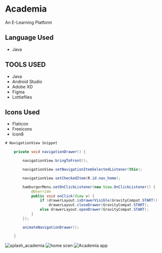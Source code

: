 <h1>Academia</h1>
<p>An E-Learning Platform</p>

<h2>Language Used</h2>
<ul>
    <li>Java
</ul>

<h2>TOOLS USED</h2>
<ul>
    <li>Java
    <li>Android Studio
    <li>Adobe XD
    <li>Figma
    <li>Lottiefiles
</ul>

<h2>Icons Used</h2>
<ul>
    <li>Flaticon
    <li>Freeicons
    <li>Icon8
</ul>

```java
# NavigationView Snippet

    private void navigationDrawer() {

        navigationView.bringToFront();

        navigationView.setNavigationItemSelectedListener(this);

        navigationView.setCheckedItem(R.id.nav_home);

        hamburgerMenu.setOnClickListener(new View.OnClickListener() {
            @Override
            public void onClick(View v) {
                if (drawerLayout.isDrawerVisible(GravityCompat.START))
                    drawerLayout.closeDrawer(GravityCompat.START);
                else drawerLayout.openDrawer(GravityCompat.START);
            }
        });

        animateNavigationDrawer();

    }
```

![splash_academia](https://user-images.githubusercontent.com/82509653/147914694-ee8a2288-94e3-41eb-ada2-f0e95bf187f6.png)
![home scen](https://user-images.githubusercontent.com/82509653/147914683-92fdc6b4-a338-4379-b4c2-e2c8d8872256.png)
![Academia app](https://user-images.githubusercontent.com/82509653/147914685-d084aee4-61c6-492b-a227-db1c2935cc6c.png)

